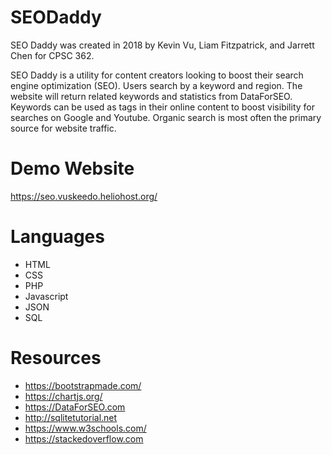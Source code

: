 # SEODaddy

SEO Daddy was created in 2018 by Kevin Vu, Liam Fitzpatrick, and Jarrett Chen for CPSC 362.

SEO Daddy is a utility for content creators looking to boost their search engine optimization (SEO). Users search by a keyword and region. The website will return related keywords and statistics from DataForSEO. Keywords can be used as tags in their online content to boost visibility for searches on Google and Youtube. Organic search is most often the primary source for website traffic.

# Demo Website
https://seo.vuskeedo.heliohost.org/

# Languages
* HTML
* CSS
* PHP
* Javascript
* JSON
* SQL

# Resources
* https://bootstrapmade.com/
* https://chartjs.org/
* https://DataForSEO.com
* http://sqlitetutorial.net
* https://www.w3schools.com/
* https://stackedoverflow.com
